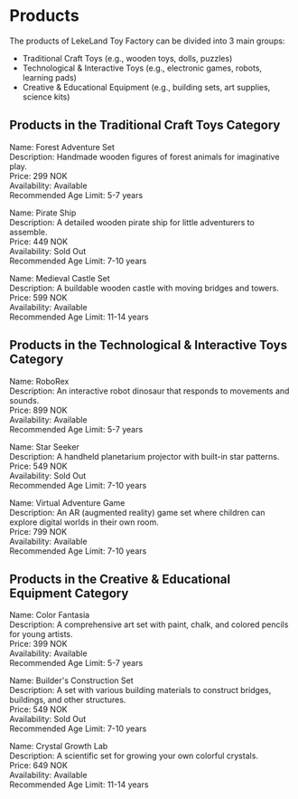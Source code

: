 # Products

The products of LekeLand Toy Factory can be divided into 3 main groups:
- Traditional Craft Toys (e.g., wooden toys, dolls, puzzles)
- Technological & Interactive Toys (e.g., electronic games, robots, learning pads)
- Creative & Educational Equipment (e.g., building sets, art supplies, science kits)

## Products in the Traditional Craft Toys Category

Name: Forest Adventure Set  
Description: Handmade wooden figures of forest animals for imaginative play.  
Price: 299 NOK  
Availability: Available  
Recommended Age Limit: 5-7 years  

Name: Pirate Ship  
Description: A detailed wooden pirate ship for little adventurers to assemble.  
Price: 449 NOK  
Availability: Sold Out  
Recommended Age Limit: 7-10 years  

Name: Medieval Castle Set  
Description: A buildable wooden castle with moving bridges and towers.  
Price: 599 NOK  
Availability: Available  
Recommended Age Limit: 11-14 years  

## Products in the Technological & Interactive Toys Category

Name: RoboRex  
Description: An interactive robot dinosaur that responds to movements and sounds.  
Price: 899 NOK  
Availability: Available  
Recommended Age Limit: 5-7 years  

Name: Star Seeker  
Description: A handheld planetarium projector with built-in star patterns.  
Price: 549 NOK  
Availability: Sold Out  
Recommended Age Limit: 7-10 years  

Name: Virtual Adventure Game  
Description: An AR (augmented reality) game set where children can explore digital worlds in their own room.  
Price: 799 NOK  
Availability: Available  
Recommended Age Limit: 7-10 years  

## Products in the Creative & Educational Equipment Category

Name: Color Fantasia  
Description: A comprehensive art set with paint, chalk, and colored pencils for young artists.  
Price: 399 NOK  
Availability: Available  
Recommended Age Limit: 5-7 years  

Name: Builder's Construction Set  
Description: A set with various building materials to construct bridges, buildings, and other structures.  
Price: 549 NOK   
Availability: Sold Out  
Recommended Age Limit: 7-10 years  

Name: Crystal Growth Lab  
Description: A scientific set for growing your own colorful crystals.  
Price: 649 NOK  
Availability: Available  
Recommended Age Limit: 11-14 years  